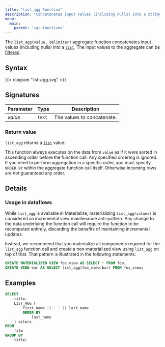 ```yaml
---
title: "list_agg Function"
description: "Concatenates input values (including nulls) into a string."
menu:
  main:
    parent: 'sql-functions'
---
```


The `list_agg(value, delimiter)` aggregate function concatenates
input values (including nulls) into a [`list`](/sql/types/list).
The input values to the aggregate can be [filtered](../filters).

## Syntax

{{< diagram "list-agg.svg" >}}

## Signatures

Parameter | Type | Description
----------|------|------------
_value_    | `text`  | The values to concatenate.

### Return value

`list_agg` returns a [`list`](/sql/types/list) value.

This function always executes on the data from `value` as if it were sorted in ascending order before the function call. Any specified ordering is
ignored. If you need to perform aggregation in a specific order, you must specify `ORDER BY` within the aggregate function call itself. Otherwise incoming rows are not guaranteed any order.

## Details

### Usage in dataflows

While `list_agg` is available in Materialize, materializing `list_agg(values)`
is considered an incremental view maintenance anti-pattern. Any change to the data
underlying the function call will require the function to be recomputed entirely,
discarding the benefits of maintaining incremental updates.

Instead, we recommend that you materialize all components required for the
`list_agg` function call and create a non-materialized view using `list_agg`
on top of that. That pattern is illustrated in the following statements:

```sql
CREATE MATERIALIZED VIEW foo_view AS SELECT * FROM foo;
CREATE VIEW bar AS SELECT list_agg(foo_view.bar) FROM foo_view;
```

## Examples

```sql
SELECT
    title,
    LIST_AGG (
        first_name || ' ' || last_name
        ORDER BY
            last_name
    ) actors
FROM
    film
GROUP BY
    title;
```
